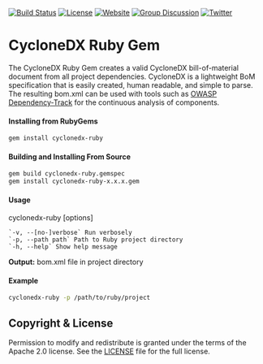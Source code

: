 [![Build Status](https://travis-ci.org/CycloneDX/cyclonedx-ruby-gem.svg?branch=master)](https://travis-ci.org/CycloneDX/cyclonedx-ruby-gem)
[![License](https://img.shields.io/badge/license-Apache%202.0-brightgreen.svg)][License]
[![Website](https://img.shields.io/badge/https://-cyclonedx.org-blue.svg)](https://cyclonedx.org/)
[![Group Discussion](https://img.shields.io/badge/discussion-groups.io-blue.svg)](https://groups.io/g/CycloneDX)
[![Twitter](https://img.shields.io/twitter/url/http/shields.io.svg?style=social&label=Follow)](https://twitter.com/CycloneDX_Spec)


# CycloneDX Ruby Gem

The CycloneDX Ruby Gem creates a valid CycloneDX bill-of-material document from all project dependencies. CycloneDX is a lightweight BoM specification that is easily created, human readable, and simple to parse. The resulting bom.xml can be used
with tools such as [OWASP Dependency-Track](https://dependencytrack.org/) for the continuous analysis of components.

#### Installing from RubyGems

```bash
gem install cyclonedx-ruby 
```

#### Building and Installing From Source

```bash
gem build cyclonedx-ruby.gemspec
gem install cyclonedx-ruby-x.x.x.gem 
```

#### Usage
cyclonedx-ruby [options]

    `-v, --[no-]verbose` Run verbosely
    `-p, --path path` Path to Ruby project directory
    `-h, --help` Show help message

**Output:** bom.xml file in project directory

#### Example
```bash
cyclonedx-ruby -p /path/to/ruby/project
```


Copyright & License
-------------------

Permission to modify and redistribute is granted under the terms of the Apache 2.0 license. See the [LICENSE] file for the full license.

[License]: https://github.com/CycloneDX/cyclonedx-ruby-gem/blob/master/LICENSE

